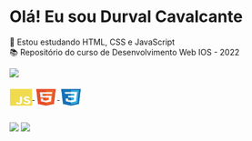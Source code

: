 # Olá! Eu sou Durval Cavalcante
🌱 Estou estudando HTML, CSS e JavaScript<br>
📚 Repositório do curso de Desenvolvimento Web IOS - 2022

<div aling="center">
  <a href="https://github.com/DurvalCavalcante">
  <img height="150em" src="https://github-readme-stats.vercel.app/api?username=DurvalCavalcante&show_icons=true&theme=dark&include_all_commits=true&count_private=true"/>
    
</div>
     
  <div style="display: inline_block"><br>
  <img align="center" alt="Dur-Js" height="30" width="40" src="https://raw.githubusercontent.com/devicons/devicon/master/icons/javascript/javascript-plain.svg">
  <img align="center" alt="Dur-HTML" height="30" width="40" src="https://raw.githubusercontent.com/devicons/devicon/master/icons/html5/html5-original.svg">
  <img align="center" alt="Dur-CSS" height="30" width="40" src="https://raw.githubusercontent.com/devicons/devicon/master/icons/css3/css3-original.svg">
    
</div>
  
  ##
  
  <div>
    <a href="mailto:durvalcavalcante00@gmail.com"><img src="https://img.shields.io/badge/Gmail-D14836?style=for-the-badge&logo=gmail&logoColor=white" target="_blank"></a>
    <a href="https://instagram.com/durval.cavalcante" target="_blank"><img src="https://img.shields.io/badge/-Instagram-%23E4405F?style=for-the-badge&logo=instagram&logoColor=white" target="_blank"></a>
    
  </div>
